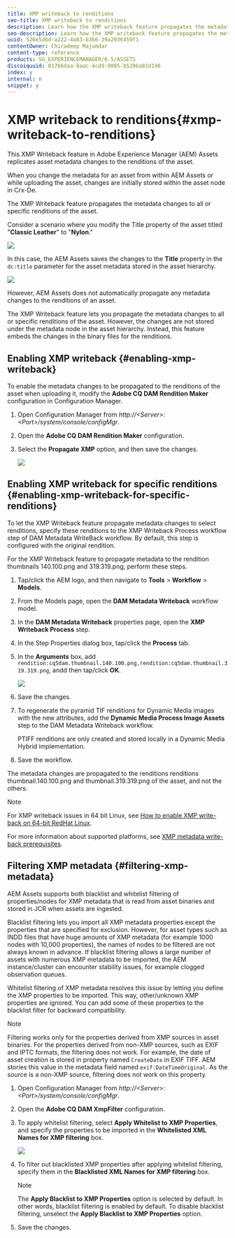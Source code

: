 ```yaml
---
title: XMP writeback to renditions
seo-title: XMP writeback to renditions
description: Learn how the XMP writeback feature propagates the metadata changes for an asset to all or specific renditions of the asset.
seo-description: Learn how the XMP writeback feature propagates the metadata changes for an asset to all or specific renditions of the asset.
uuid: 526e5d6d-a222-4a83-b366-39a2036459f1
contentOwner: Chiradeep Majumdar
content-type: reference
products: SG_EXPERIENCEMANAGER/6.5/ASSETS
discoiquuid: 017b6daa-8aac-4cd9-9085-b5396a81d196
index: y
internal: n
snippet: y
---
```


# XMP writeback to renditions{#xmp-writeback-to-renditions}

This XMP Writeback feature in Adobe Experience Manager (AEM) Assets replicates asset metadata changes to the renditions of the asset.

When you change the metadata for an asset from within AEM Assets or while uploading the asset, changes are initially stored within the asset node in Crx-De.

The XMP Writeback feature propagates the metadata changes to all or specific renditions of the asset.

Consider a scenario where you modify the Title property of the asset titled "**Classic Leather**" to "**Nylon**."

![](assets/metadata.png)

In this case, the AEM Assets saves the changes to the **Title** property in the `dc:title` parameter for the asset metadata stored in the asset hierarchy.

![](assets/metadata_stored.png)

However, AEM Assets does not automatically propagate any metadata changes to the renditions of an asset.

The XMP Writeback feature lets you propagate the metadata changes to all or specific renditions of the asset. However, the changes are not stored under the metadata node in the asset hierarchy. Instead, this feature embeds the changes in the binary files for the renditions.

## Enabling XMP writeback {#enabling-xmp-writeback}

To enable the metadata changes to be propagated to the renditions of the asset when uploading it, modify the **Adobe CQ DAM Rendition Maker** configuration in Configuration Manager.

1. Open Configuration Manager from *http://&lt;Server&gt;:&lt;Port&gt;/system/console/configMgr*.
1. Open the **Adobe CQ DAM Rendition Maker** configuration.
1. Select the **Propagate XMP** option, and then save the changes. 

   ![](assets/chlimage_1-135.png)

## Enabling XMP writeback for specific renditions {#enabling-xmp-writeback-for-specific-renditions}

To let the XMP Writeback feature propagate metadata changes to select renditions, specify these renditions to the XMP Writeback Process workflow step of DAM Metadata WriteBack workflow. By default, this step is configured with the original rendition.

For the XMP Writeback feature to propagate metadata to the rendition thumbnails 140.100.png and 319.319.png, perform these steps.

1. Tap/click the AEM logo, and then navigate to **Tools** &gt; **Workflow** &gt; **Models**.
1. From the Models page, open the **DAM Metadata Writeback** workflow model.
1. In the **DAM Metadata Writeback** properties page, open the **XMP Writeback Process** step.
1. In the Step Properties dialog box, tap/click the **Process** tab.
1. In the **Arguments** box, add `rendition:cq5dam.thumbnail.140.100.png,rendition:cq5dam.thumbnail.319.319.png`, andd then tap/click **OK**.

   ![](assets/step_properties.png)

1. Save the changes.
1. To regenerate the pyramid TIF renditions for Dynamic Media images with the new attributes, add the **Dynamic Media Process Image Assets** step to the DAM Metadata Writeback workflow.

   PTIFF renditions are only created and stored locally in a Dynamic Media Hybrid implementation.

1. Save the workflow.

The metadata changes are propagated to the renditions renditions thumbnail.140.100.png and thumbnail.319.319.png of the asset, and not the others.

>[!NOTE]
>
>For XMP writeback issues in 64 bit Linux, see [How to enable XMP write-back on 64-bit RedHat Linux](https://helpx.adobe.com/experience-manager/kb/enable-xmp-write-back-64-bit-redhat.html).
>
>For more information about supported platforms, see [XMP metadata write-back prerequisites](../../sites/deploying/using/technical-requirements.md#requirements-for-aem-assets-xmp-metadata-write-back).

## Filtering XMP metadata {#filtering-xmp-metadata}

AEM Assets supports both blacklist and whitelist filtering of properties/nodes for XMP metadata that is read from asset binaries and stored in JCR when assets are ingested.

Blacklist filtering lets you import all XMP metadata properties except the properties that are specified for exclusion. However, for asset types such as INDD files that have huge amounts of XMP metadata (for example 1000 nodes with 10,000 properties), the names of nodes to be filtered are not always known in advance. If blacklist filtering allows a large number of assets with numerous XMP metadata to be imported, the AEM instance/cluster can encounter stability issues, for example clogged observation queues.

Whitelist filtering of XMP metadata resolves this issue by letting you define the XMP properties to be imported. This way, other/unknown XMP properties are ignored. You can add some of these properties to the blacklist filter for backward compatibility.

>[!NOTE]
>
>Filtering works only for the properties derived from XMP sources in asset binaries. For the properties derived from non-XMP sources, such as EXIF and IPTC formats, the filtering does not work. For example, the date of asset creation is stored in property named `CreateDate` in EXIF TIFF. AEM stories this value in the metadata field named `exif:DateTimeOriginal`. As the source is a non-XMP source, filtering does not work on this property.

1. Open Configuration Manager from *http://&lt;Server&gt;:&lt;Port&gt;/system/console/configMgr*.
1. Open the **Adobe CQ DAM XmpFilter** configuration.
1. To apply whitelist filtering, select **Apply Whitelist to XMP Properties**, and specify the properties to be imported in the **Whitelisted XML Names for XMP filtering** box.

   ![](assets/chlimage_1-136.png)

1. To filter out blacklisted XMP properties after applying whitelist filtering, specify them in the **Blacklisted XML Names for XMP filtering** box.

   >[!NOTE]
   >
   >The **Apply Blacklist to XMP Properties** option is selected by default. In other words, blacklist filtering is enabled by default. To disable blacklist filtering, unselect the **Apply Blacklist to XMP Properties** option.

1. Save the changes.

